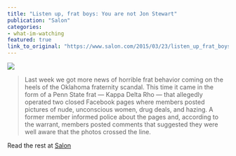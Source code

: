 ```yaml
---
title: "Listen up, frat boys: You are not Jon Stewart"
publication: "Salon"
categories: 
- what-im-watching
featured: true
link_to_original: "https://www.salon.com/2015/03/23/listen_up_frat_boys_you_are_not_jon_stewart/"
---
```

![](/uploads/jon_stewart_shrug-620x412.jpg)

> Last week we got more news of horrible frat behavior coming on the heels of the Oklahoma fraternity scandal.  This time it came in the form of a Penn State frat — Kappa Delta Rho — that allegedly operated two closed Facebook pages where members posted pictures of nude, unconscious women, drug deals, and hazing.  A former member informed police about the pages and, according to the warrant, members posted comments that suggested they were well aware that the photos crossed the line.

Read the rest at [Salon](https://www.salon.com/2015/03/23/listen_up_frat_boys_you_are_not_jon_stewart/)


